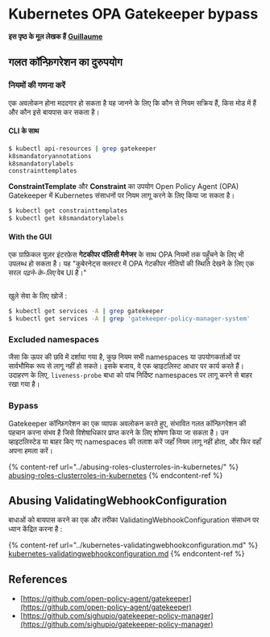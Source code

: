 # Kubernetes OPA Gatekeeper bypass

**इस पृष्ठ के मूल लेखक हैं** [**Guillaume**](https://www.linkedin.com/in/guillaume-chapela-ab4b9a196)

## गलत कॉन्फ़िगरेशन का दुरुपयोग

### नियमों की गणना करें

एक अवलोकन होना मददगार हो सकता है यह जानने के लिए कि कौन से नियम सक्रिय हैं, किस मोड में हैं और कौन इसे बायपास कर सकता है।

#### CLI के साथ
```bash
$ kubectl api-resources | grep gatekeeper
k8smandatoryannotations                                                             constraints.gatekeeper.sh/v1beta1                  false        K8sMandatoryAnnotations
k8smandatorylabels                                                                  constraints.gatekeeper.sh/v1beta1                  false        K8sMandatoryLabel
constrainttemplates                                                                 templates.gatekeeper.sh/v1                         false        ConstraintTemplate
```
**ConstraintTemplate** और **Constraint** का उपयोग Open Policy Agent (OPA) Gatekeeper में Kubernetes संसाधनों पर नियम लागू करने के लिए किया जा सकता है।
```bash
$ kubectl get constrainttemplates
$ kubectl get k8smandatorylabels
```
#### With the GUI

एक ग्राफ़िकल यूज़र इंटरफ़ेस **गेटकीपर पॉलिसी मैनेजर** के साथ OPA नियमों तक पहुँचने के लिए भी उपलब्ध हो सकता है। यह "कुबेरनेट्स क्लस्टर में OPA गेटकीपर नीतियों की स्थिति देखने के लिए एक सरल _पढ़ने-के-लिए_ वेब UI है।"

<figure><img src="../../../.gitbook/assets/05-constraints.png" alt=""><figcaption></figcaption></figure>

खुले सेवा के लिए खोजें :
```bash
$ kubectl get services -A | grep gatekeeper
$ kubectl get services -A | grep 'gatekeeper-policy-manager-system'
```
### Excluded namespaces

जैसा कि ऊपर की छवि में दर्शाया गया है, कुछ नियम सभी namespaces या उपयोगकर्ताओं पर सार्वभौमिक रूप से लागू नहीं हो सकते। इसके बजाय, वे एक व्हाइटलिस्ट आधार पर कार्य करते हैं। उदाहरण के लिए, `liveness-probe` बाधा को पांच निर्दिष्ट namespaces पर लागू करने से बाहर रखा गया है।

### Bypass

Gatekeeper कॉन्फ़िगरेशन का एक व्यापक अवलोकन करते हुए, संभावित गलत कॉन्फ़िगरेशन की पहचान करना संभव है जिसे विशेषाधिकार प्राप्त करने के लिए शोषण किया जा सकता है। उन व्हाइटलिस्टेड या बाहर किए गए namespaces की तलाश करें जहाँ नियम लागू नहीं होता, और फिर वहाँ अपना हमला करें।

{% content-ref url="../abusing-roles-clusterroles-in-kubernetes/" %}
[abusing-roles-clusterroles-in-kubernetes](../abusing-roles-clusterroles-in-kubernetes/)
{% endcontent-ref %}

## Abusing ValidatingWebhookConfiguration

बाधाओं को बायपास करने का एक और तरीका ValidatingWebhookConfiguration संसाधन पर ध्यान केंद्रित करना है :&#x20;

{% content-ref url="../kubernetes-validatingwebhookconfiguration.md" %}
[kubernetes-validatingwebhookconfiguration.md](../kubernetes-validatingwebhookconfiguration.md)
{% endcontent-ref %}

## References

* [https://github.com/open-policy-agent/gatekeeper](https://github.com/open-policy-agent/gatekeeper)
* [https://github.com/sighupio/gatekeeper-policy-manager](https://github.com/sighupio/gatekeeper-policy-manager)
